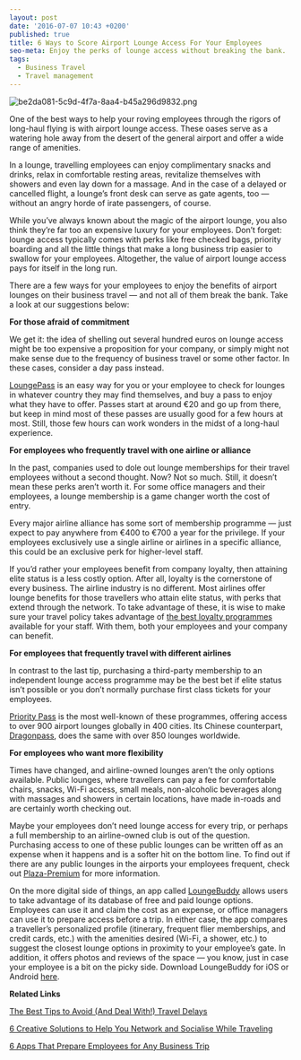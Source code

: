 ```yaml
---
layout: post
date: '2016-07-07 10:43 +0200'
published: true
title: 6 Ways to Score Airport Lounge Access For Your Employees
seo-meta: Enjoy the perks of lounge access without breaking the bank.
tags:
  - Business Travel
  - Travel management
---
```

![be2da081-5c9d-4f7a-8aa4-b45a296d9832.png]({{site.baseurl}}/blog-media/be2da081-5c9d-4f7a-8aa4-b45a296d9832.png)

One of the best ways to help your roving employees through the rigors of long-haul flying is with airport lounge access. These oases serve as a watering hole away from the desert of the general airport and offer a wide range of amenities. 

In a lounge, travelling employees can enjoy complimentary snacks and drinks, relax in comfortable resting areas, revitalize themselves with showers and even lay down for a massage. And in the case of a delayed or cancelled flight, a lounge’s front desk can serve as gate agents, too — without an angry horde of irate passengers, of course. 

While you’ve always known about the magic of the airport lounge, you also think they’re far too an expensive luxury for your employees. Don’t forget: lounge access typically comes with perks like free checked bags, priority boarding and all the little things that make a long business trip easier to swallow for your employees. Altogether, the value of airport lounge access pays for itself in the long run. 

There are a few ways for your employees to enjoy the benefits of airport lounges on their business travel — and not all of them break the bank. Take a look at our suggestions below: 

**For those afraid of commitment**

We get it: the idea of shelling out several hundred euros on lounge access might be too expensive a proposition for your company, or simply might not make sense due to the frequency of business travel or some other factor. In these cases, consider a day pass instead. 

[LoungePass](https://www.loungepass.com/index.cfm?c=2) is an easy way for you or your employee to check for lounges in whatever country they may find themselves, and buy a pass to enjoy what they have to offer. Passes start at around €20 and go up from there, but keep in mind most of these passes are usually good for a few hours at most. Still, those few hours can work wonders in the midst of a long-haul experience.

**For employees who frequently travel with one airline or alliance**

In the past, companies used to dole out lounge memberships for their travel employees without a second thought. Now? Not so much. Still, it doesn’t mean these perks aren’t worth it. For some office managers and their employees, a lounge membership is a game changer worth the cost of entry. 

Every major airline alliance has some sort of membership programme — just expect to pay anywhere from €400 to €700 a year for the privilege. If your employees exclusively use a single airline or airlines in a specific alliance, this could be an exclusive perk for higher-level staff. 

If you’d rather your employees benefit from company loyalty, then attaining elite status is a less costly option. After all, loyalty is the cornerstone of every business. The airline industry is no different. Most airlines offer lounge benefits for those travellers who attain elite status, with perks that extend through the network. To take advantage of these, it is wise to make sure your travel policy takes advantage of [the best loyalty programmes](http://travelperk.com/blog/the-best-loyalty-programmes-for-business-travelers/) available for your staff. With them, both your employees and your company can benefit. 

**For employees that frequently travel with different airlines**

In contrast to the last tip, purchasing a third-party membership to an independent lounge access programme may be the best bet if elite status isn’t possible or you don’t normally purchase first class tickets for your employees. 

[Priority Pass](//http://www.prioritypass.com) is the most well-known of these programmes, offering access to over 900 airport lounges globally in 400 cities. Its Chinese counterpart, [Dragonpass](http://en.dragonpass.com.cn/), does the same with over 850 lounges worldwide. 

**For employees who want more flexibility**

Times have changed, and airline-owned lounges aren’t the only options available. Public lounges, where travellers can pay a fee for comfortable chairs, snacks, Wi-Fi access, small meals, non-alcoholic beverages along with massages and showers in certain locations, have made in-roads and are certainly worth checking out. 

Maybe your employees don’t need lounge access for every trip, or perhaps a full membership to an airline-owned club is out of the question. Purchasing access to one of these public lounges can be written off as an expense when it happens and is a softer hit on the bottom line. To find out if there are any public lounges in the airports your employees frequent, check out [Plaza-Premium](http://plaza-network.com/) for more information.

On the more digital side of things, an app called [LoungeBuddy](https://www.loungebuddy.com/) allows users to take advantage of its database of free and paid lounge options. Employees can use it and claim the cost as an expense, or office managers can use it to prepare access before a trip. In either case, the app compares a traveller’s personalized profile (itinerary, frequent flier memberships, and credit cards, etc.) with the amenities desired (Wi-Fi, a shower, etc.) to suggest the closest lounge options in proximity to your employee’s gate. In addition, it offers photos and reviews of the space — you know, just in case your employee is a bit on the picky side. Download LoungeBuddy for iOS or Android [here](https://www.loungebuddy.com/mobile?source=footer-cta). 

**Related Links**

[The Best Tips to Avoid (And Deal With!) Travel Delays](http://travelperk.com/blog/the-best-tips-to-avoid-and-deal-with-travel-delays/)

[6 Creative Solutions to Help You Network and Socialise While Traveling](http://travelperk.com/blog/6-creative-solutions-that-help-you-network-and-socialize-while-traveling/)

[6 Apps That Prepare Employees for Any Business Trip](http://travelperk.com/blog/6-apps-that-prepare-employees-for-any-business-trip-while-cutting-costs/)


<!-- Start of Leadin Embed -->
  <script type="text/javascript" src="//js.leadin.com/js/v1/2471398.js" id="LeadinEmbed-2471398" crossorigin="use-credentials" async defer></script>
<!-- End of Leadin Embed -->
